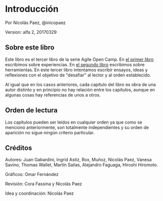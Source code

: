 # Introducción

Por Nicolás Paez, @inicopaez

Version: alfa 2, 20170329

## Sobre este libro

Este libro es el tercer libro de la serie Agile Open Camp. En [el primer libro](https://www.gitbook.com/book/nicopaez/libroagileaoc2015/details) escribimos sobre experiencias. En [el segundo libro](https://www.gitbook.com/book/nicopaez/libroagileaoc2016/details) escribimos sobre herramientas. En este tercer libro intentamos escribir ensayos, ideas y reflexiones con el objetivo de "desafiar" al lector y al orden establecido.

Al igual que en los casos anteriores, cada capítulo del libro es obra de una autor distinto y en principio no hay relación entre los capítulos, aunque en algunas cosas hay referencias de unos a otros.

## Orden de lectura

Los capítulos pueden ser leídos en cualquier orden ya que como se mencionó anteriormente, son totalmente independientes y su orden de aparición no sigue ningún criterio particular.

## Créditos

Autores: Juan Gabardini, Ingrid Astiz, Rox, Muñoz, Nicolás Paez, Vanesa Savino, Thomas Wallet, Martín Salías, Alejandro Faguaga, Hiroshi Hiromoto.

Gráficos: Omar Fernández

Revisión: Cora Fassina y Nicolás Paez

Idea y coordinación: Nicolás Paez